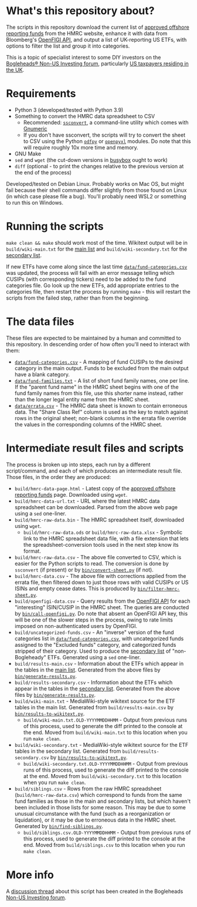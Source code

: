 # What's this repository about?

The scripts in this repository download the current list of
[approved offshore reporting funds](https://www.gov.uk/government/publications/offshore-funds-list-of-reporting-funds)
from the HMRC website, enhance it with data from Bloomberg's [OpenFIGI API](https://www.openfigi.com/api), and output
a list of UK-reporting US ETFs, with options to filter the list and group it into categories.

This is a topic of specialist interest to some DIY investors on
the [Bogleheads&reg; Non-US Investing forum](https://www.bogleheads.org/forum/viewforum.php?f=22), particularly 
[US taxpayers residing in the UK](https://www.bogleheads.org/wiki/Investing_from_the_UK_for_US_citizens_and_US_permanent_residents).


# Requirements

- Python 3 (developed/tested with Python 3.9)
- Something to convert the HMRC data spreadsheet to CSV
    - Recommended: [`ssconvert`](https://manpages.debian.org/bookworm/gnumeric/ssconvert.1.en.html), a command-line
      utility which comes with [Gnumeric](http://www.gnumeric.org/)
    - If you don't have ssconvert, the scripts will try to convert the sheet to CSV using the
      Python [`odfpy`](https://github.com/eea/odfpy) or [`openpyxl`](https://openpyxl.readthedocs.io/en/stable/)
      modules.  Do note that this will require roughly 10x more time and memory.
- GNU Make
- `sed` and `wget` (the cut-down versions in [busybox](https://www.busybox.net/) ought to work)
- `diff` (optional - to print the changes relative to the previous version at the end of the process)

Developed/tested on Debian Linux. Probably works on Mac OS, but might fail because their shell commands differ slightly
from those found on Linux (in which case please file a bug). You'll probably need WSL2 or something to run this on
Windows.


# Running the scripts

`make clean && make` should work most of the time.  Wikitext output will be in `build/wiki-main.txt` for the
[main list](https://www.bogleheads.org/wiki/US_domiciled_ETFs_that_are_UK_HMRC_reporting_funds)
and `build/wiki-secondary.txt` for the
[secondary list](https://www.bogleheads.org/wiki/UK-reporting_US_ETFs_not_included_in_the_main_listing).

If new ETFs have come along since the last time [`data/fund-categories.csv`](data/fund-categories.csv) was updated,
the process will fail with an error message telling which CUSIPs (with corresponding tickers) need to be added to
the fund categories file.  Go look up the new ETFs, add appropriate entries to the categories file, then restart
the process by running `make` - this will restart the scripts from the failed step, rather than from the beginning.

# The data files

These files are expected to be maintained by a human and committed to this repository. In descending order of
how often you'll need to interact with them:

- [`data/fund-categories.csv`](data/fund-categories.csv) - A mapping of fund CUSIPs to the desired category in
  the main output. Funds to be excluded from the main output have a blank category.
- [`data/fund-families.txt`](data/fund-families.txt) - A list of short fund family names, one per line.
  If the "parent fund name" in the HMRC sheet begins with one of the fund family names from this file,
  use this shorter name instead, rather than the longer legal entity name from the HMRC sheet.
- [`data/errata.csv`](data/errata.csv) - The HMRC data sheet is known to contain erroneous data.
  The "Share Class Ref" column is used as the key to match against rows in the original sheet; non-blank columns
  in the errata file override the values in the corresponding columns of the HMRC sheet.


# Intermediate result files and scripts

The process is broken up into steps, each run by a different script/command, and each of which produces an intermediate
result file.  Those files, in the order they are produced: 

- `build/hmrc-data-page.html` - Latest copy of the 
  [approved offshore reporting funds](https://www.gov.uk/government/publications/offshore-funds-list-of-reporting-funds)
  page.  Downloaded using `wget`.
- `build/hmrc-data-url.txt` - URL where the latest HMRC data spreadsheet can be downloaded. Parsed from the above web
  page using a `sed` one-liner.
- `build/hmrc-raw-data.bin` - The HMRC spreadsheet itself, downloaded using `wget`.
    - `build/hmrc-raw-data.ods` or `build/hmrc-raw-data.xlsx` - Symbolic link to the HMRC spreadsheet data file, with a
      file extension that lets the spreadsheet-conversion tools used in the next step know its format.
- `build/hmrc-raw-data.csv` - The above file converted to CSV, which is easier for the Python scripts to read. The
  conversion is done by `ssconvert` (if present) or by [`bin/convert-sheet.py`](bin/convert-sheet.py) (if not).
- `build/hmrc-data.csv` - The above file with corrections applied from the errata file, then filtered down to just
  those rows with valid CUSIPs or US ISINs and empty cease dates. This is produced by
  [`bin/filter-hmrc-sheet.py`](bin/filter-hmrc-sheet.py).
- `build/openfigi-data.csv` - Query results from the [OpenFIGI API](https://www.openfigi.com/api) for each
  "interesting" ISIN/CUSIP in the HMRC sheet. The queries are conducted by
  [`bin/call-openfigi.py`](bin/call-openfigi.py).  Do note that absent an OpenFIGI API key, this will be one of
  the slower steps in the process, owing to rate limits imposed on non-authenticated users by OpenFIGI.
- `build/uncategorized-funds.csv` - An "inverse" version of the fund categories list in
  [`data/fund-categories.csv`](data/fund-categories.csv), with uncategorized funds assigned to the
  "Excluded funds" category, and categorized funds stripped of their category. Used to produce the
  [secondary list](https://www.bogleheads.org/wiki/UK-reporting_US_ETFs_not_included_in_the_main_listing)
  of "non-Bogleheady" ETFs. Generated using a `sed` one-liner.
- `build/results-main.csv` - Information about the ETFs which appear in the tables in the
  [main list](https://www.bogleheads.org/wiki/US_domiciled_ETFs_that_are_UK_HMRC_reporting_funds). Generated from the
  above files by [`bin/generate-results.py`](bin/generate-results.py).
- `build/results-secondary.csv` - Information about the ETFs which appear in the tables in the
  [secondary list](https://www.bogleheads.org/wiki/UK-reporting_US_ETFs_not_included_in_the_main_listing). Generated
  from the above files by [`bin/generate-results.py`](bin/generate-results.py).
- `build/wiki-main.txt` - MediaWiki-style wikitext source for the ETF tables in the main list. Generated from
  `build/results-main.csv` by [`bin/results-to-wikitext.py`](bin/results-to-wikitext.py).
  - `build/wiki-main.txt.OLD-YYYYMMDDHHMM` - Output from previous runs of this process, used to generate the diff
    printed to the console at the end. Moved from `build/wiki-main.txt` to this location when you run `make clean`.
- `build/wiki-secondary.txt` - MediaWiki-style wikitext source for the ETF tables in the secondary list. Generated
  from `build/results-secondary.csv` by [`bin/results-to-wikitext.py`](bin/results-to-wikitext.py).
  - `build/wiki-secondary.txt.OLD-YYYYMMDDHHMM` - Output from previous runs of this process, used to generate the diff
    printed to the console at the end. Moved from `build/wiki-secondary.txt` to this location when you run `make clean`.
- `build/siblings.csv` - Rows from the raw HMRC spreadsheet (`build/hmrc-raw-data.csv`) which correspond to funds from
  the same fund families as those in the main and secondary lists, but which haven't been included in those lists for
  some reason.  This may be due to some unusual circumstance with the fund (such as a reorganization or liquidation),
  or it may be due to erroneous data in the HMRC sheet.  Generated by [`bin/find-siblings.py`](bin/find-siblings.py).
  - `build/siblings.csv.OLD-YYYYMMDDHHMM` - Output from previous runs of this process, used to generate the diff
    printed to the console at the end. Moved from `build/siblings.csv` to this location when you run `make clean`.


# More info

A [discussion thread](https://www.bogleheads.org/forum/viewtopic.php?t=393286) about this script has been created in the
Bogleheads [Non-US Investing forum](https://www.bogleheads.org/forum/viewforum.php?f=22).


